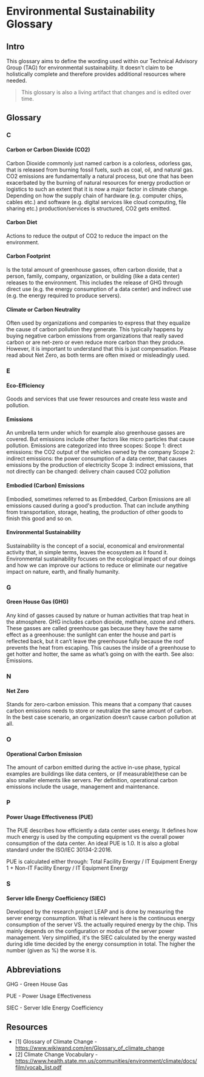 # Environmental Sustainability Glossary

## Intro

This glossary aims to define the wording used within our Technical Advisory Group (TAG) for environmental sustainability. It doesn't claim to be holistically complete and therefore provides additional resources where needed. 

> This glossary is also a living artifact that changes and is edited over time.

## Glossary

### C

#### **Carbon or Carbon Dioxide (CO2)**

Carbon Dioxide commonly just named carbon is a colorless, odorless gas, that is released from burning fossil fuels, such as coal, oil, and natural gas. 
CO2 emissions are fundamentally a natural process, but one that has been exacerbated by the burning of natural resources for energy production or logistics to such an extent that it is now a major factor in climate change. Depending on how the supply chain of hardware (e.g. computer chips, cables etc.) and software (e.g. digital services like cloud computing, file sharing etc.) production/services is structured, CO2 gets emitted. 

#### **Carbon Diet**

Actions to reduce the output of CO2 to reduce the impact on the environment.


#### **Carbon Footprint**

Is the total amount of greenhouse gasses, often carbon dioxide, that a person, family, company, organization, or building (like a data center) releases to the environment. 
This includes the release of GHG through direct use (e.g. the energy consumption of a data center) and indirect use (e.g. the energy required to produce servers).

#### **Climate or Carbon Neutrality**

Often used by organizations and companies to express that they equalize the cause of carbon pollution they generate. 
This typically happens by buying negative carbon emissions from organizations that really saved carbon or are net-zero or even reduce more carbon than they produce. 
However, it is important to understand that this is just compensation. Please read about Net Zero, as both terms are often mixed or misleadingly used.

### E

#### **Eco-Efficiency**

Goods and services that use fewer resources and create less waste and pollution.

#### **Emissions**

An umbrella term under which for example also greenhouse gasses are covered. But emissions include other factors like micro particles that cause pollution. Emissions are categorized into three scopes:
Scope 1: direct emissions: the CO2 output of the vehicles owned by the company
Scope 2: indirect emissions: the power consumption of a data center, that causes emissions by the production of electricity
Scope 3: indirect emissions, that not directly can be changed: delivery chain caused CO2 pollution


#### **Embodied (Carbon) Emissions**

Embodied, sometimes referred to as Embedded, Carbon Emissions are all emissions caused during a good's production. 
That can include anything from transportation, storage, heating, the production of other goods to finish this good and so on.

#### **Environmental Sustainability**

Sustainability is the concept of a social, economical and environmental activity that, in simple terms, leaves the ecosystem as it found it. 
Environmental sustainability focuses on the ecological impact of our doings and how we can improve our actions to reduce or eliminate our negative impact on nature, earth, and finally humanity.

### G

#### **Green House Gas (GHG)**

Any kind of gasses caused by nature or human activities that trap heat in the atmosphere. GHG includes carbon dioxide, methane, ozone and others. 
These gasses are called greenhouse gas because they have the same effect as a greenhouse: the sunlight can enter the house and part is reflected back, but it can‘t leave the greenhouse fully because the roof prevents the heat from escaping. 
This causes the inside of a greenhouse to get hotter and hotter, the same as what’s going on with the earth. See also: Emissions.

### N

#### **Net Zero**

Stands for zero-carbon emission. This means that a company that causes carbon emissions needs to store or neutralize the same amount of carbon. 
In the best case scenario, an organization doesn‘t cause carbon pollution at all.

### O

#### **Operational Carbon Emission**

The amount of carbon emitted during the active in-use phase, typical examples are buildings like data centers, or (if measurable)these can be also smaller elements like servers. 
Per definition, operational carbon emissions include the usage, management and maintenance.

### P

#### **Power Usage Effectiveness (PUE)**

The PUE describes how efficiently a data center uses energy. It defines how much energy is used by the computing equipment vs the overall power consumption of the data center. 
An ideal PUE is 1.0. It is also a global standard under the ISO/IEC 30134-2:2016.

PUE is calculated either through:
Total Facility Energy / IT Equipment Energy
1 + Non-IT Facility Energy / IT Equipment Energy

### S

#### **Server Idle Energy Coefficiency (SIEC)**

Developed by the research project LEAP and is done by measuring the server energy consumption. What is relevant here is the continuous energy consumption of the server VS. the actually required energy by the chip. 
This mainly depends on the configuration or modus of the server power management. Very simplified, it's the SIEC calculated by the energy wasted during idle time decided by the energy consumption in total. 
The higher the number (given as %) the worse it is.

## Abbreviations

GHG - Green House Gas

PUE - Power Usage Effectiveness

SIEC - Server Idle Energy Coefficiency




## Resources

* [1] Glossary of Climate Change - https://www.wikiwand.com/en/Glossary_of_climate_change
* [2] Climate Change Vocabulary - https://www.health.state.mn.us/communities/environment/climate/docs/film/vocab_list.pdf